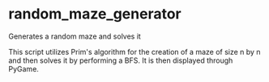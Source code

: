 # random_maze_generator
Generates a random maze and solves it

This script utilizes Prim's algorithm for the creation of a maze of size n by n and then solves it by performing a BFS. It is then displayed through PyGame.

